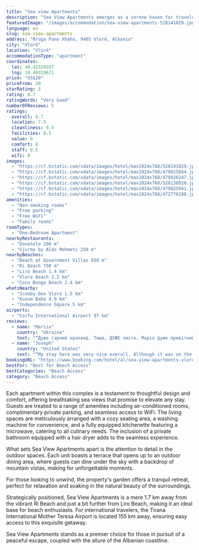 ```yaml
---
title: "Sea view Apartments"
description: "Sea View Apartments emerges as a serene haven for travelers seeking the perfect blend of comfort and scenic beauty, located just a stone's throw away from the pristine Beach at Government Villas."
featuredImage: "/images/accommodation/sea-view-apartments-528141029.jpg"
language: en
slug: sea-view-apartments
address: "Rruga Pano Xhaho, 9405 Vlorë, Albania"
city: "Vlorë"
location: "Vlorë"
accommodationType: "apartment"
coordinates:
  lat: 40.42329247
  lng: 19.49319671
price: "US$20"
priceFrom: 20
starRating: 3
rating: 8.7
ratingWords: "Very Good"
numberOfReviews: 5
ratings:
  overall: 8.7
  location: 7.5
  cleanliness: 9.5
  facilities: 8.5
  value: 9
  comfort: 8
  staff: 9.5
  wifi: 0
images:
  - "https://cf.bstatic.com/xdata/images/hotel/max1024x768/528141029.jpg?k=925c0e6403bab479383944ff5c2ef29d05ad1abb2fad5eabc87022a286235288&o=&hp=1"
  - "https://cf.bstatic.com/xdata/images/hotel/max1024x768/479025664.jpg?k=a86b733857dc3c283b073e0e9d115443da86638b096e0b8dcab149ccc8ff37c6&o=&hp=1"
  - "https://cf.bstatic.com/xdata/images/hotel/max1024x768/479026247.jpg?k=c47431c46e4d06b70284deee6e2be9b9aba6251baf45c47d7f830c438de033e8&o=&hp=1"
  - "https://cf.bstatic.com/xdata/images/hotel/max1024x768/528138920.jpg?k=92c3384db37f092ed944b6c2f5f6e8310418f5c4832f94afe4acb9ab240e6680&o=&hp=1"
  - "https://cf.bstatic.com/xdata/images/hotel/max1024x768/479025941.jpg?k=076981b8aaa9807075ab8a31494435f92862368240aa81c82d8c4746d3efc17a&o=&hp=1"
  - "https://cf.bstatic.com/xdata/images/hotel/max1024x768/472776188.jpg?k=0a549dbcf2c17752cfe83bd9715b8329ceb81ae0e72186ee0376c53f480c73ba&o=&hp=1"
amenities:
  - "Non-smoking rooms"
  - "Free parking"
  - "Free WiFi"
  - "Family rooms"
roomTypes:
  - "One-Bedroom Apartment"
nearbyRestaurants:
  - "Donatelo 200 m"
  - "Gjurma by Aldo Mehmeti 250 m"
nearbyBeaches:
  - "Beach at Government Villas 650 m"
  - "Ri Beach 750 m"
  - "Liro Beach 1.4 km"
  - "Vlore Beach 2.2 km"
  - "Coco Bongo Beach 2.4 km"
whatsNearby:
  - "Scooby Doo Vlore 1.5 km"
  - "Kuzum Baba 4.9 km"
  - "Independence Square 5 km"
airports:
  - "Corfu International Airport 97 km"
reviews:
  - name: "Mariia"
    country: "Ukraine"
    text: "“Дуже гарний краєвид. Тиша, ДУЖЕ чисто. Маріо дуже привітний”"
  - name: "Joseph"
    country: "United States"
    text: "“My stay here was very nice overall. Although it was on the rustic side, it was comfortable and clean and private, and an easy drive to get into town. The view of the sea was impeccable! Also, there were two very friendly and loving dogs on the...”"
bookingURL: "https://www.booking.com/hotel/al/sea-view-apartments-vlore6.en-gb.html?aid=8035640"
bestFor: "Best for Beach Access"
bestCategories: "Beach Access"
category: "Beach Access"
---
```


Each apartment within this complex is a testament to thoughtful design and comfort, offering breathtaking sea views that promise to elevate any stay. Guests are treated to a range of amenities including air-conditioned rooms, complimentary private parking, and seamless access to WiFi. The living spaces are meticulously arranged with a cozy seating area, a washing machine for convenience, and a fully equipped kitchenette featuring a microwave, catering to all culinary needs. The inclusion of a private bathroom equipped with a hair dryer adds to the seamless experience.

What sets Sea View Apartments apart is the attention to detail in the outdoor spaces. Each unit boasts a terrace that opens up to an outdoor dining area, where guests can dine under the sky with a backdrop of mountain vistas, making for unforgettable moments.

For those looking to unwind, the property's garden offers a tranquil retreat, perfect for relaxation and soaking in the natural beauty of the surroundings.

Strategically positioned, Sea View Apartments is a mere 1.7 km away from the vibrant Ri Beach and just a bit further from Liro Beach, making it an ideal base for beach enthusiasts. For international travelers, the Tirana International Mother Teresa Airport is located 155 km away, ensuring easy access to this exquisite getaway.

Sea View Apartments stands as a premier choice for those in pursuit of a peaceful escape, coupled with the allure of the Albanian coastline.